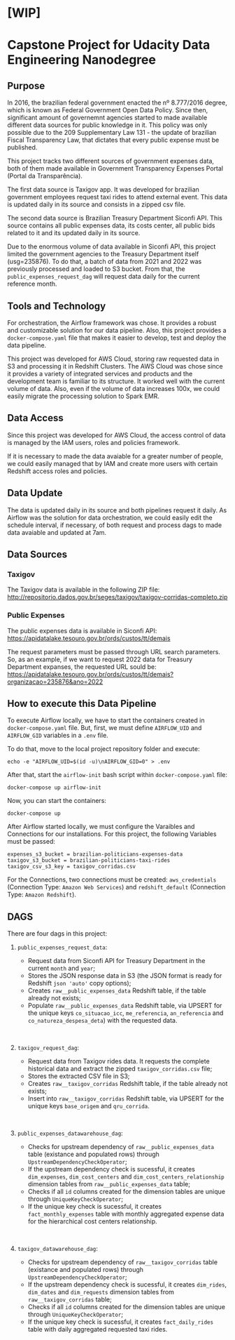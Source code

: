 # [WIP]

# Capstone Project for Udacity Data Engineering Nanodegree
## Purpose

In 2016, the brazilian federal government enacted the nº 8.777/2016 degree, which is known as Federal Government Open Data Policy. Since then, significant amount of governemnt agencies started to made available different data sources for public knowledge in it. This policy was only possible due to the 209 Supplementary Law 131 - the update of brazilian Fiscal Transparency Law, that dictates that every public expense must be published.

This project tracks two different sources of government expenses data, both of them made available in Government Transparency Expenses Portal (Portal da Transparência).

The first data source is Taxigov app. It was developed for brazilian government employees request taxi rides to attend external event. This data is updated daily in its source and consists in a zipped csv file.

The second data source is Brazilian Treasury Department Siconfi API. This source contains all public expenses data, its costs center, all public bids related to it and its updated daily in its source. 

Due to the enormous volume of data available in Siconfi API, this project limited the government agencies to the Treasury Department itself (usg=235876). To do that, a batch of data from 2021 and 2022 was previously processed and loaded to S3 bucket. From that, the `public_expenses_request_dag` will request data daily for the current reference month.

## Tools and Technology 

For orchestration, the Airflow framework was chose. It provides a robust and customizable solution for our data pipeline. Also, this project provides a `docker-compose.yaml` file that makes it easier to develop, test and deploy the data pipeline.

This project was developed for AWS Cloud, storing raw requested data in S3 and processing it in Redshift Clusters. The AWS Cloud was chose since it provides a variety of integrated services and products and the development team is familiar to its structure. It worked well with the current volume of data. Also, even if the volume of data increases 100x, we could easily migrate the processing solution to Spark EMR. 

## Data Access

Since this project was developed for AWS Cloud, the access control of data is managed by the IAM users, roles and policies framework.

If it is necessary to made the data avaiable for a greater number of people, we could easily managed that by IAM and create more users with certain Redshift access roles and policies.

## Data Update

The data is updated daily in its source and both pipelines request it daily. As Airflow was the solution for data orchestration, we could easily edit the schedule interval, if necessary, of both request and process dags to made data avaiable and updated at 7am.

## Data Sources

### Taxigov
The Taxigov data is available in the following ZIP file: http://repositorio.dados.gov.br/seges/taxigov/taxigov-corridas-completo.zip

### Public Expenses
The public expenses data is available in Siconfi API: https://apidatalake.tesouro.gov.br/ords/custos/tt/demais

The request parameters must be passed through URL search parameters. So, as an example, if we want to request 2022 data for Treasury Department expanses, the requested URL sould be:
https://apidatalake.tesouro.gov.br/ords/custos/tt/demais?organizacao=235876&ano=2022

## How to execute this Data Pipeline

To execute Airflow locally, we have to start the containers created in `docker-compose.yaml` file. But, first, we must define `AIRFLOW_UID` and `AIRFLOW_GID` variables in a `.env` file.

To do that, move to the local project repository folder and execute:
```
echo -e "AIRFLOW_UID=$(id -u)\nAIRFLOW_GID=0" > .env
```

After that, start the `airflow-init` bash script within `docker-compose.yaml` file:
```
docker-compose up airflow-init
```

Now, you can start the containers:
```
docker-compose up
```

After Airflow started locally, we must configure the Varaibles and Connections for our installations. For this project, the following Variables must be passed:

```
expenses_s3_bucket = brazilian-politicians-expenses-data
taxigov_s3_bucket = brazilian-politicians-taxi-rides
taxigov_csv_s3_key = taxigov_corridas.csv
```

For the Connections, two connections must be created: `aws_credentials` (Connection Type: `Amazon Web Services`) and `redshift_default` (Connection Type: `Amazon Redshift`).

## DAGS

There are four dags in this project: 

1. `public_expenses_request_data`:
    
    - Request data from Siconfi API for Treasury Department in the current `month` and `year`;
    - Stores the JSON response data in S3 (the JSON format is ready for Redshift `json 'auto'` copy options);
    - Creates `raw__public_expenses_data` Redshift table, if the table already not exists;
    - Populate `raw__public_expenses_data` Redshift table, via UPSERT for the unique keys `co_situacao_icc`, `me_referencia`, `an_referencia` and `co_natureza_despesa_deta`) with the requested data.

<br/>

2. `taxigov_request_dag`: 

    - Request data from Taxigov rides data. It requests the complete historical data and extract the zipped `taxigov_corridas.csv` file;
    - Stores the extracted CSV file in S3;
    - Creates `raw__taxigov_corridas` Redshift table, if the table already not exists;
    - Insert into `raw__taxigov_corridas` Redshift table, via UPSERT for the unique keys `base_origem` and `qru_corrida`.

<br/>

3. `public_expenses_datawarehouse_dag`:

    - Checks for upstream dependency of `raw__public_expenses_data` table (existance and populated rows) through `UpstreamDependencyCheckOperator`;
    - If the upstream dependency check is sucessful, it creates `dim_expenses`, `dim_cost_centers` and `dim_cost_centers_relationship` dimension tables from `raw__public_expenses_data` table;
    - Checks if all `id` columns created for the dimension tables are unique through `UniqueKeyCheckOperator`; 
    - If the unique key check is sucessful, it creates `fact_monthly_expenses` table with monthly aggregated expense data for the hierarchical cost centers relationship.

<br/>

4. `taxigov_datawarehouse_dag`:

    - Checks for upstream dependency of `raw__taxigov_corridas` table (existance and populated rows) through `UpstreamDependencyCheckOperator`;
    - If the upstream dependency check is sucessful, it creates `dim_rides`, `dim_dates` and `dim_requests` dimension tables from `raw__taxigov_corridas` table;
    - Checks if all `id` columns created for the dimension tables are unique through `UniqueKeyCheckOperator`; 
    - If the unique key check is sucessful, it creates `fact_daily_rides` table with daily aggregated requested taxi rides.



